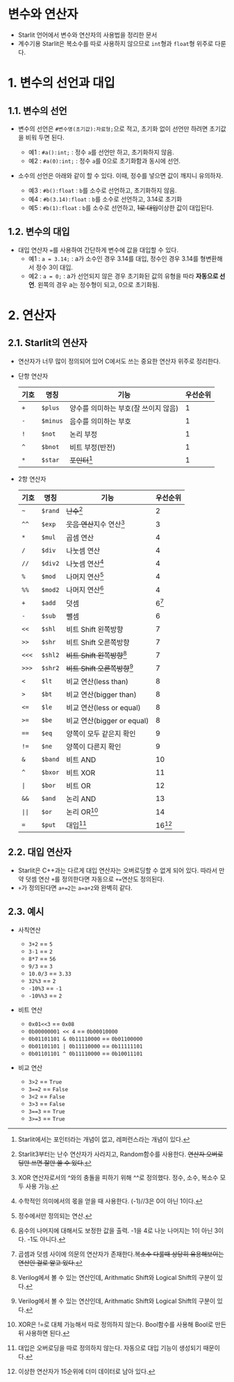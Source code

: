# 변수와 연산자

- Starlit 언어에서 변수와 연산자의 사용법을 정리한 문서
- 계수기용 Starlit은 복소수를 따로 사용하지 않으므로 `int`형과 `float`형 위주로 다룬다.

# 1. 변수의 선언과 대입

## 1.1. 변수의 선언

- 변수의 선언은 `#변수명(초기값):자료형;`으로 적고, 초기화 없이 선언만 하려면 초기값을 비워 두면 된다.
  - 예1 : `#a():int;` : 정수 `a`를 선언만 하고, 초기화하지 않음.
  - 예2 : `#a(0):int;` : 정수 `a`를 0으로 초기화함과 동시에 선언.
 
- 소수의 선언은 아래와 같이 할 수 있다. 이때, 정수를 넣으면 값이 깨지니 유의하자.
  - 예3 : `#b():float` : `b`를 소수로 선언하고, 초기화하지 않음.
  - 예4 : `#b(3.14):float` : `b`를 소수로 선언하고, 3.14로 초기화
  - 예5 : `#b(1):float` : `b`를 소수로 선언하고, ~~1로 대입~~이상한 값이 대입된다.

## 1.2. 변수의 대입

- 대입 연산자 `=`를 사용하여 간단하게 변수에 값을 대입할 수 있다.
  - 예1 : `a = 3.14;` : a가 소수인 경우 3.14를 대입, 정수인 경우 3.14를 형변환해서 정수 3이 대입.
  - 예2 : `a = 0;` : a가 선언되지 않은 경우 초기화된 값의 유형을 따라 **자동으로 선언**. 왼쪽의 경우 a는 정수형이 되고, 0으로 초기화됨.
 
# 2. 연산자

## 2.1. Starlit의 연산자

- 연산자가 너무 많이 정의되어 있어 C에서도 쓰는 중요한 연산자 위주로 정리한다.

- 단항 연산자

  |기호|명칭|기능|우선순위|
  |--|--|--|--|
  |`+`|`$plus`|양수를 의미하는 부호(잘 쓰이지 않음)|1|
  |`-`|`$minus`|음수를 의미하는 부호|1|
  |`!`|`$not`|논리 부정|1|
  |`^`|`$bnot`|비트 부정(반전)|1|
  |`*`|`$star`|~~포인터~~[^포인터]|1|

- 2항 연산자

  |기호|명칭|기능|우선순위|
  |--|--|--|--|
  |`~`|`$rand`|~~난수~~[^난수]|2|
  |`^^`|`$exp`|~~웃음 연산~~지수 연산[^지수]|3|
  |`*`|`$mul`|곱셈 연산|4|
  |`/`|`$div`|나눗셈 연산|4|
  |`//`|`$div2`|나눗셈 연산[^음수]|4|
  |`%`|`$mod`|나머지 연산[^정수]|4|
  |`%%`|`$mod2`|나머지 연산[^음수나머지]|4|
  |`+`|`$add`|덧셈|6[^5순위가아닌이유]|
  |`-`|`$sub`|뺄셈|6|
  |`<<`|`$shl`|비트 Shift 왼쪽방향|7|
  |`>>`|`$shr`|비트 Shift 오른쪽방향|7|
  |`<<<`|`$shl2`|~~비트 Shift 왼쪽방향~~[^베릴로그]|7|
  |`>>>`|`$shr2`|~~비트 Shift 오른쪽방향~~[^베릴로그]|7|
  |`<`|`$lt`|비교 연산(less than)|8|
  |`>`|`$bt`|비교 연산(bigger than)|8|
  |`<=`|`$le`|비교 연산(less or equal)|8|
  |`>=`|`$be`|비교 연산(bigger or equal)|8|
  |`==`|`$eq`|양쪽이 모두 같은지 확인|9|
  |`!=`|`$ne`|양쪽이 다른지 확인|9|
  |`&`|`$band`|비트 AND|10|
  |`^`|`$bxor`|비트 XOR|11|
  |`\|`|`$bor`|비트 OR|12|
  |`&&`|`$and`|논리 AND|13|
  |`\|\|`|`$or`|논리 OR[^XOR이 없는 이유]|14|
  |`=`|`$put`|대입[^오버로딩]|16[^15순위가아닌이유]|
  
## 2.2. 대입 연산자

- Starlit은 C++과는 다르게 대입 연산자는 오버로딩할 수 없게 되어 있다. 따라서 만약 덧셈 연산 `+`를 정의한다면 자동으로 `+=`연산도 정의된다.
- `+`가 정의된다면 `a+=2`는 `a=a+2`와 완벽히 같다.

## 2.3. 예시

- 사칙연산
  - `3+2` == `5`
  - `3-1` == `2`
  - `8*7` == `56`
  - `9/3` == `3`
  - `10.0/3` == `3.33`
  - `32%3` == `2`
  - `-10%3` == `-1`
  - `-10%%3` == `2`
 
- 비트 연산
  - `0x01<<3` == `0x08`
  - `0b00000001 << 4` == `0b00010000`
  - `0b01101101 & 0b11110000` == `0b01100000`
  - `0b01101101 | 0b11110000` == `0b11111101`
  - `0b01101101 ^ 0b11110000` == `0b10011101`

- 비교 연산
  - `3>2` == `True`
  - `3==2` == `False`
  - `3<2` == `False`
  - `3>3` == `False`
  - `3==3` == `True`
  - `3>=3` == `True`
 

[^포인터]: Starlit에서는 포인터라는 개념이 없고, 레퍼런스라는 개념이 있다.
[^난수]: Starlit3부터는 난수 연산자가 사라지고, Random함수를 사용한다. ~~연산자 오버로딩만 쓰면 잘만 쓸 수 있다.~~
[^지수]: XOR 연산자로서의 ^와의 충돌을 피하기 위해 ^^로 정의했다. 정수, 소수, 복소수 모두 사용 가능.
[^음수]: 수학적인 의미에서의 몫을 얻을 때 사용한다. (-1)//3은 0이 아닌 1이다.
[^정수]: 정수에서만 정의되는 연산.
[^음수나머지]: 음수의 나머지에 대해서도 보정한 값을 출력. -1을 4로 나눈 나머지는 1이 아닌 3이다. -1도 아니다.
[^5순위가아닌이유]: 곱셈과 덧셈 사이에 의문의 연산자가 존재한다.~~복소수 다룰때 상당히 유용해보이는 연산인 걸로 알고 있다.~~
[^베릴로그]: Verilog에서 볼 수 있는 연산인데, Arithmatic Shift와 Logical Shift의 구분이 있다.
[^XOR이 없는 이유]: XOR은 !=로 대체 가능해서 따로 정의하지 않는다. Bool함수를 사용해 Bool로 만든 뒤 사용하면 된다.
[^오버로딩]: 대입은 오버로딩을 따로 정의하지 않는다. 자동으로 대입 기능이 생성되기 때문이다.
[^15순위가아닌이유]: 이상한 연산자가 15순위에 더미 데이터로 남아 있다.
